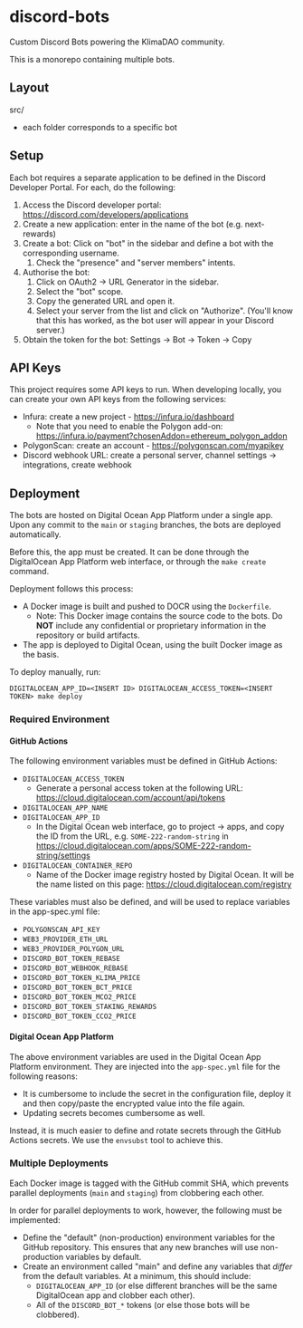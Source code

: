 # discord-bots

Custom Discord Bots powering the KlimaDAO community.

This is a monorepo containing multiple bots.

## Layout

src/

- each folder corresponds to a specific bot

## Setup

Each bot requires a separate application to be defined in the Discord Developer Portal. For each, do the following:

1. Access the Discord developer portal: <https://discord.com/developers/applications>
1. Create a new application: enter in the name of the bot (e.g. next-rewards)
1. Create a bot: Click on "bot" in the sidebar and define a bot with the corresponding username.
   1. Check the "presence" and "server members" intents.
1. Authorise the bot:
   1. Click on OAuth2 -> URL Generator in the sidebar.
   1. Select the "bot" scope.
   1. Copy the generated URL and open it.
   1. Select your server from the list and click on "Authorize". (You'll know that this has worked, as the bot user will appear in your Discord server.)
1. Obtain the token for the bot: Settings -> Bot -> Token -> Copy

## API Keys

This project requires some API keys to run. When developing locally, you can create your own API keys from the following services:

- Infura: create a new project - <https://infura.io/dashboard>
  - Note that you need to enable the Polygon add-on: <https://infura.io/payment?chosenAddon=ethereum_polygon_addon>
- PolygonScan: create an account - <https://polygonscan.com/myapikey>
- Discord webhook URL: create a personal server, channel settings -> integrations, create webhook

## Deployment

The bots are hosted on Digital Ocean App Platform under a single app. Upon any commit to the `main` or `staging` branches, the bots are deployed automatically.

Before this, the app must be created. It can be done through the DigitalOcean App Platform web interface, or through the `make create` command.

Deployment follows this process:

- A Docker image is built and pushed to DOCR using the `Dockerfile`.
  - Note: This Docker image contains the source code to the bots. Do **NOT** include any confidential or proprietary information in the repository or build artifacts.
- The app is deployed to Digital Ocean, using the built Docker image as the basis.

To deploy manually, run:

`DIGITALOCEAN_APP_ID=<INSERT ID> DIGITALOCEAN_ACCESS_TOKEN=<INSERT TOKEN> make deploy`

### Required Environment

#### GitHub Actions

The following environment variables must be defined in GitHub Actions:

- `DIGITALOCEAN_ACCESS_TOKEN`
  - Generate a personal access token at the following URL: <https://cloud.digitalocean.com/account/api/tokens>
- `DIGITALOCEAN_APP_NAME`
- `DIGITALOCEAN_APP_ID`
  - In the Digital Ocean web interface, go to project -> apps, and copy the ID from the URL, e.g. `SOME-222-random-string` in <https://cloud.digitalocean.com/apps/SOME-222-random-string/settings>
- `DIGITALOCEAN_CONTAINER_REPO`
  - Name of the Docker image registry hosted by Digital Ocean. It will be the name listed on this page: <https://cloud.digitalocean.com/registry>

These variables must also be defined, and will be used to replace variables in the app-spec.yml file:

- `POLYGONSCAN_API_KEY`
- `WEB3_PROVIDER_ETH_URL`
- `WEB3_PROVIDER_POLYGON_URL`
- `DISCORD_BOT_TOKEN_REBASE`
- `DISCORD_BOT_WEBHOOK_REBASE`
- `DISCORD_BOT_TOKEN_KLIMA_PRICE`
- `DISCORD_BOT_TOKEN_BCT_PRICE`
- `DISCORD_BOT_TOKEN_MCO2_PRICE`
- `DISCORD_BOT_TOKEN_STAKING_REWARDS`
- `DISCORD_BOT_TOKEN_CCO2_PRICE`

#### Digital Ocean App Platform

The above environment variables are used in the Digital Ocean App Platform environment. They are injected into the `app-spec.yml` file for the following reasons:

- It is cumbersome to include the secret in the configuration file, deploy it and then copy/paste the encrypted value into the file again.
- Updating secrets becomes cumbersome as well.

Instead, it is much easier to define and rotate secrets through the GitHub Actions secrets. We use the `envsubst` tool to achieve this.

### Multiple Deployments

Each Docker image is tagged with the GitHub commit SHA, which prevents parallel deployments (`main` and `staging`) from clobbering each other.

In order for parallel deployments to work, however, the following must be implemented:

- Define the "default" (non-production) environment variables for the GitHub repository. This ensures that any new branches will use non-production variables by default.
- Create an environment called "main" and define any variables that _differ_ from the default variables. At a minimum, this should include:
  - `DIGITALOCEAN_APP_ID` (or else different branches will be the same DigitalOcean app and clobber each other).
  - All of the `DISCORD_BOT_*` tokens (or else those bots will be clobbered).
